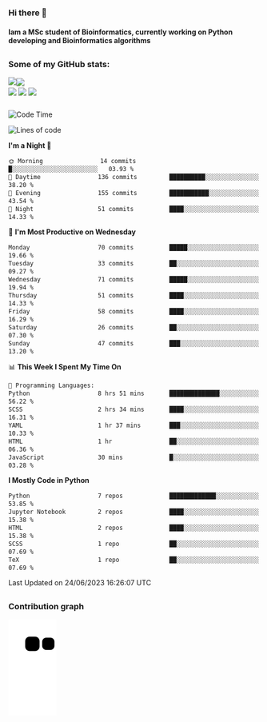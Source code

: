 ### Hi there 👋
#### Iam a MSc student of Bioinformatics, currently working on Python developing and Bioinformatics algorithms

##
### Some of my GitHub stats:

<div>
  <a href="https://github.com/AdrianoSilva19/AdrianoSilva19">
    <img heigth="180" align="left" src="https://github-readme-stats.vercel.app/api?username=AdrianoSilva19&count_private=true&include_all_comits=true&show_icons=true&theme=dracula" />
    <img heigth="180" align="center" src="https://github-readme-stats.vercel.app/api/top-langs/?username=AdrianoSilva19&langs_count=3&theme=dracula" />
  </a>
</div>

<div style="display:inline_block">
  <img align="center" heigth="30" width="30" src="https://cdn.jsdelivr.net/gh/devicons/devicon/icons/python/python-plain.svg" />
  <img align="center" heigth="30" width="30" src="https://cdn.jsdelivr.net/gh/devicons/devicon/icons/r/r-original.svg" />
  <img align="center" heigth="35" width="35" src="https://cdn.jsdelivr.net/gh/devicons/devicon/icons/neo4j/neo4j-original.svg" />
</div>

##

<!--START_SECTION:waka-->
![Code Time](http://img.shields.io/badge/Code%20Time-297%20hrs%2014%20mins-blue)

![Lines of code](https://img.shields.io/badge/From%20Hello%20World%20I%27ve%20Written-2.6%20million%20lines%20of%20code-blue)

**I'm a Night 🦉** 

```text
🌞 Morning                14 commits          █░░░░░░░░░░░░░░░░░░░░░░░░   03.93 % 
🌆 Daytime                136 commits         ██████████░░░░░░░░░░░░░░░   38.20 % 
🌃 Evening                155 commits         ███████████░░░░░░░░░░░░░░   43.54 % 
🌙 Night                  51 commits          ████░░░░░░░░░░░░░░░░░░░░░   14.33 % 
```
📅 **I'm Most Productive on Wednesday** 

```text
Monday                   70 commits          █████░░░░░░░░░░░░░░░░░░░░   19.66 % 
Tuesday                  33 commits          ██░░░░░░░░░░░░░░░░░░░░░░░   09.27 % 
Wednesday                71 commits          █████░░░░░░░░░░░░░░░░░░░░   19.94 % 
Thursday                 51 commits          ████░░░░░░░░░░░░░░░░░░░░░   14.33 % 
Friday                   58 commits          ████░░░░░░░░░░░░░░░░░░░░░   16.29 % 
Saturday                 26 commits          ██░░░░░░░░░░░░░░░░░░░░░░░   07.30 % 
Sunday                   47 commits          ███░░░░░░░░░░░░░░░░░░░░░░   13.20 % 
```


📊 **This Week I Spent My Time On** 

```text
💬 Programming Languages: 
Python                   8 hrs 51 mins       ██████████████░░░░░░░░░░░   56.22 % 
SCSS                     2 hrs 34 mins       ████░░░░░░░░░░░░░░░░░░░░░   16.31 % 
YAML                     1 hr 37 mins        ███░░░░░░░░░░░░░░░░░░░░░░   10.33 % 
HTML                     1 hr                ██░░░░░░░░░░░░░░░░░░░░░░░   06.36 % 
JavaScript               30 mins             █░░░░░░░░░░░░░░░░░░░░░░░░   03.28 % 
```

**I Mostly Code in Python** 

```text
Python                   7 repos             █████████████░░░░░░░░░░░░   53.85 % 
Jupyter Notebook         2 repos             ████░░░░░░░░░░░░░░░░░░░░░   15.38 % 
HTML                     2 repos             ████░░░░░░░░░░░░░░░░░░░░░   15.38 % 
SCSS                     1 repo              ██░░░░░░░░░░░░░░░░░░░░░░░   07.69 % 
TeX                      1 repo              ██░░░░░░░░░░░░░░░░░░░░░░░   07.69 % 
```




 Last Updated on 24/06/2023 16:26:07 UTC
<!--END_SECTION:waka-->

##

### Contribution graph

![snake svg](https://github.com/AdrianoSilva19/AdrianoSilva19/blob/output/github-contribution-grid-snake.svg)







<!--

Here are some ideas to get you started:

- 🔭 I’m currently working on ...
- 🌱 I’m currently learning ...
- 👯 I’m looking to collaborate on ...
- 🤔 I’m looking for help with ...
- 💬 Ask me about ...
- 📫 How to reach me: ...
- 😄 Pronouns: ...
- ⚡ Fun fact: ...
-->
